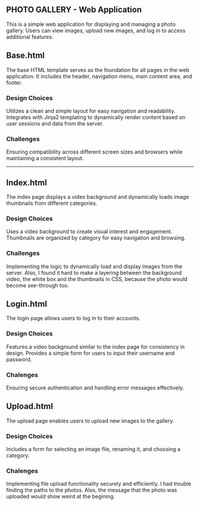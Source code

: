 
## PHOTO GALLERY - Web Application

This is a simple web application for displaying and managing a photo gallery. Users can view images, upload new images, and log in to access additional features.

## Base.html
The base HTML template serves as the foundation for all pages in the web application. It includes the header, navigation menu, main content area, and footer.

### Design Choices
Utilizes a clean and simple layout for easy navigation and readability.
Integrates with Jinja2 templating to dynamically render content based on user sessions and data from the server. 

### Challenges
Ensuring compatibility across different screen sizes and browsers while maintaining a consistent layout.

-------------------------------------------------------------
##  Index.html
The index page displays a video background and dynamically loads image thumbnails from different categories.

### Design Choices
Uses a video background to create visual interest and engagement.
Thumbnails are organized by category for easy navigation and browsing.

### Challenges
Implementing the logic to dynamically load and display images from the server. Also, I found it hard to make a layering between the background video, the white box and the thumbnails in CSS, because the photo would become see-through too.

## Login.html

The login page allows users to log in to their accounts.

### Design Choices
Features a video background similar to the index page for consistency in design.
Provides a simple form for users to input their username and password.

### Chalenges
Ensuring secure authentication and handling error messages effectively.

## Upload.html

The upload page enables users to upload new images to the gallery.

### Design Choices

Includes a form for selecting an image file, renaming it, and choosing a category.

### Chalenges

Implementing file upload functionality securely and efficiently. I had trouble finding the paths to the photos. Also, the message that the photo was uploaded would show weird at the begining.

